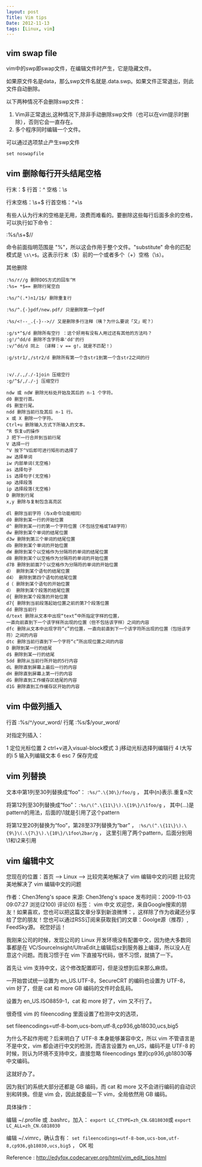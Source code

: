 ```yaml
---
layout: post
Title: Vim tips
Date: 2012-11-13
tags: [Linux, vim]
---
```


vim swap file
---

vim中的swp即swap文件，在编辑文件时产生，它是隐藏文件。

如果原文件名是data，那么swp文件名就是.data.swp。如果文件正常退出，则此文件自动删除。

以下两种情况不会删除swp文件：
1. Vim非正常退出,这种情况下,除非手动删除swp文件（也可以在vim提示时删除），否则它会一直存在。
2. 多个程序同时编辑一个文件。

可以通过选项禁止产生swp文件

`set noswapfile`

vim 删除每行开头结尾空格
---
行末：$ 
行首：^
空格：\s

行末空格：\s\+$
行首空格：^\+\s

有些人认为行末的空格是无用，浪费而难看的。要删除这些每行后面多余的空格，可以执行如下命令：

:%s/\s\+$//

命令前面指明范围是 "%"，所以这会作用于整个文件。"substitute" 命令的匹配模式是 ` \s\+$ `。这表示行末（$）前的一个或者多个（\+）空格（\s）。

其他删除
```
:%s/r//g 删除DOS方式的回车^M 
:%s= *$== 删除行尾空白 

:%s/^(.*)n1/1$/ 删除重复行 

:%s/^.{-}pdf/new.pdf/ 只是删除第一个pdf 

:%s/<!--_.{-}-->// 又是删除多行注释（咦？为什么要说「又」呢？） 

:g/s*^$/d 删除所有空行 ：这个好用有没有人用过还有其他的方法吗？
:g!/^dd/d 删除不含字符串'dd'的行 
:v/^dd/d 同上 （译释：v == g!，就是不匹配！） 

:g/str1/,/str2/d 删除所有第一个含str1到第一个含str2之间的行 


:v/./.,/./-1join 压缩空行 
:g/^$/,/./-j 压缩空行 

ndw 或 ndW 删除光标处开始及其后的 n-1 个字符。 
d0 删至行首。 
d$ 删至行尾。 
ndd 删除当前行及其后 n-1 行。 
x 或 X 删除一个字符。 
Ctrl+u 删除输入方式下所输入的文本。 
^R 恢复u的操作 
J 把下一行合并到当前行尾 
V 选择一行 
^V 按下^V后即可进行矩形的选择了 
aw 选择单词 
iw 内部单词(无空格) 
as 选择句子 
is 选择句子(无空格) 
ap 选择段落 
ip 选择段落(无空格) 
D 删除到行尾 
x,y 删除与复制包含高亮区 

dl 删除当前字符（与x命令功能相同） 
d0 删除到某一行的开始位置 
d^ 删除到某一行的第一个字符位置（不包括空格或TAB字符） 
dw 删除到某个单词的结尾位置 
d3w 删除到第三个单词的结尾位置 
db 删除到某个单词的开始位置 
dW 删除到某个以空格作为分隔符的单词的结尾位置 
dB 删除到某个以空格作为分隔符的单词的开始位置 
d7B 删除到前面7个以空格作为分隔符的单词的开始位置 
d） 删除到某个语句的结尾位置 
d4） 删除到第四个语句的结尾位置 
d（ 删除到某个语句的开始位置 
d） 删除到某个段落的结尾位置 
d{ 删除到某个段落的开始位置 
d7{ 删除到当前段落起始位置之前的第7个段落位置 
dd 删除当前行 
d/text 删除从文本中出现“text”中所指定字样的位置， 
一直向前直到下一个该字样所出现的位置（但不包括该字样）之间的内容 
dfc 删除从文本中出现字符“c”的位置，一直向前直到下一个该字符所出现的位置（包括该字符）之间的内容 
dtc 删除当前行直到下一个字符“c”所出现位置之间的内容 
D 删除到某一行的结尾 
d$ 删除到某一行的结尾 
5dd 删除从当前行所开始的5行内容 
dL 删除直到屏幕上最后一行的内容 
dH 删除直到屏幕上第一行的内容 
dG 删除直到工作缓存区结尾的内容 
d1G 删除直到工作缓存区开始的内容  
```

vim 中做列插入
---
行首 :%s/^/your_word/
行尾 :%s/$/your_word/

对指定列插入：

1 定位光标位置
2 ctrl+v进入visual-block模式
3 j移动光标选择列编辑行
4 I大写的i
5 输入列编辑文本
6 esc
7 保存完成

vim 列替换
---
文本中第1列至30列替换成“foo”： `:%s/^.\{30\}/foo/g` ， 其中\{n\}表示.重复n次

将第12列至30列替换成“foo”：` :%s/\(^.\{11\}\).\{19\}/\1foo/g ` ， 其中\(...\)是pattern的用法，后面的\1就是引用了这个pattern

将第12至20列替换为“foo”，第28至37列替换为“bar” ， ` :%s/\(^.\{11\}\).\{9\}\(.\{7\}\).\{10\}/\1foo\2bar/g ` ， 这里引用了两个pattern，后面分别用\1和\2来引用

vim 编辑中文
---

您现在的位置：首页 --> Linux --> 比较完美地解决了 vim 编辑中文的问题
比较完美地解决了 vim 编辑中文的问题

作者：Chen3feng's space 来源: Chen3feng's space 发布时间：2009-11-03 09:07:27 浏览(2100) 评论(0) 
标签： vim 中文
  欢迎您，来自Google搜索的朋友！如果喜欢，您也可以把这篇文章分享到新浪微博：，这样除了作为收藏还分享给了您的朋友！您也可以通过RSS订阅来获取我们的文章：Goolge源（推荐）, FeedSky源。
  祝您好运！ 

 
我刚来公司的时候，发现公司的 Linux 开发环境没有配置中文，因为绝大多数同事都是在 VC/SourceInsight/UltraEdit上编辑后sz到服务器上编译，所以没人在意这个问题。而我习惯于在 vim 下直接写代码，很不习惯，就搞了一下。

首先让 vim 支持中文，这个修改配置即可，但是没想到后来那么麻烦。

一开始尝试统一设置为 en_US.UTF-8，SecureCRT 的编码也设置为 UTF-8，vim 好了，但是 cat 和 more GB 编码的文件时会乱码。

设置为 en_US.ISO8859-1，cat 和 more 好了，vim 又不行了。

很奇怪 vim 的 fileencoding 里面设置了检测中文的选项，

set fileencodings=utf-8-bom,ucs-bom,utf-8,cp936,gb18030,ucs,big5

为什么不起作用呢？后来明白了 UTF-8 本身能够兼容中文，所以 vim 不管语言是不是中文，vim 都会进行中文的检测，而语言设置为 en_US，编码不是 UTF-8 的时候，则认为环境不支持中文，直接忽略 fileencodings 里的cp936,gb18030等中文编码。

这就好办了。

因为我们的系统大部分还都是 GB 编码，而 cat 和 more 又不会进行编码的自动识别和转换。但是 vim 会，因此就委屈一下 vim，全局依然用 GB 编码。

具体操作：

编辑 ~/.profile 或 .bashrc，加入： `export LC_CTYPE=zh_CN.GB18030`或 `export LC_ALL=zh_CN.GB18030`

编辑 ~/.vimrc，确认含有： `set fileencodings=utf-8-bom,ucs-bom,utf-8,cp936,gb18030,ucs,big5` ， OK 啦


Reference : http://edyfox.codecarver.org/html/vim_edit_tips.html
